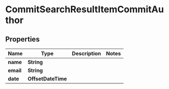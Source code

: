 

# CommitSearchResultItemCommitAuthor


## Properties

| Name | Type | Description | Notes |
|------------ | ------------- | ------------- | -------------|
|**name** | **String** |  |  |
|**email** | **String** |  |  |
|**date** | **OffsetDateTime** |  |  |



